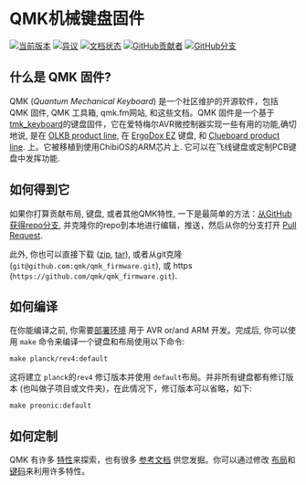 # QMK机械键盘固件

[![当前版本](https://img.shields.io/github/tag/qmk/qmk_firmware.svg)](https://github.com/qmk/qmk_firmware/tags)
[![异议](https://img.shields.io/discord/440868230475677696.svg)](https://discord.gg/Uq7gcHh)
[![文档状态](https://img.shields.io/badge/docs-ready-orange.svg)](https://docs.qmk.fm)
[![GitHub贡献者](https://img.shields.io/github/contributors/qmk/qmk_firmware.svg)](https://github.com/qmk/qmk_firmware/pulse/monthly)
[![GitHub分支](https://img.shields.io/github/forks/qmk/qmk_firmware.svg?style=social&label=Fork)](https://github.com/qmk/qmk_firmware/)

## 什么是 QMK 固件?

QMK (*Quantum Mechanical Keyboard*) 是一个社区维护的开源软件，包括 QMK 固件, QMK 工具箱, qmk.fm网站, 和这些文档。QMK 固件是一个基于[tmk\_keyboard](https://github.com/tmk/tmk_keyboard)的键盘固件，它在爱特梅尔AVR微控制器实现一些有用的功能,确切地说, 是在 [OLKB product line](https://olkb.com), 在 [ErgoDox EZ](https://www.ergodox-ez.com) 键盘, 和 [Clueboard product line](https://clueboard.co/). 上。它被移植到使用ChibiOS的ARM芯片上. 它可以在飞线键盘或定制PCB键盘中发挥功能.

## 如何得到它

如果你打算贡献布局, 键盘, 或者其他QMK特性, 一下是最简单的方法：[从GitHub获得repo分支](https://github.com/qmk/qmk_firmware#fork-destination-box), 并克隆你的repo到本地进行编辑，推送，然后从你的分支打开 [Pull Request](https://github.com/qmk/qmk_firmware/pulls).

此外, 你也可以直接下载 ([zip](https://github.com/qmk/qmk_firmware/zipball/master), [tar](https://github.com/qmk/qmk_firmware/tarball/master)), 或者从git克隆 (`git@github.com:qmk/qmk_firmware.git`), 或 https (`https://github.com/qmk/qmk_firmware.git`).

## 如何编译

在你能编译之前, 你需要[部署环境](newbs_getting_started.md) 用于 AVR or/and ARM 开发。完成后, 你可以使用 `make` 命令来编译一个键盘和布局使用以下命令:

    make planck/rev4:default

这将建立 `planck`的`rev4` 修订版本并使用 `default`布局。并非所有键盘都有修订版本 (也叫做子项目或文件夹)，在此情况下，修订版本可以省略，如下:

    make preonic:default

## 如何定制

QMK 有许多 [特性](features.md)来探索，也有很多 [参考文档](https://docs.qmk.fm) 供您发掘。你可以通过修改 [布局](keymap.md)和[键码](keycodes.md)来利用许多特性。

